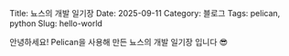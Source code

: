 Title: 뇨스의 개발 일기장
Date: 2025-09-11
Category: 블로그
Tags: pelican, python
Slug: hello-world

안녕하세요! Pelican을 사용해 만든 뇨스의 개발 일기장 입니다 😎
